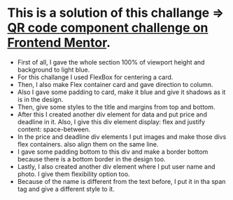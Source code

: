 # This is a solution of this challange => [QR code component challenge on Frontend Mentor](https://www.frontendmentor.io/challenges/nft-preview-card-component-SbdUL_w0U).

- First of all, I gave the whole section 100% of viewport height and background to light blue.
- For this challange I used FlexBox for centering a card.
- Then, I also make Flex container card and gave direction to column.
- Also I gave some padding to card, make it blue and give it shadows as it is in the design.
- Then, give some styles to the title and margins from top and bottom.
- After this I created another div element for data and put price and deadline in it. Also, I give this div element display: flex and justify content: space-between.
- In the price and deadline div elements I put images and make those divs flex containers. also align them on the same line.
- I gave some padding bottom to this div and make a border bottom because there is a bottom border in the design too.
- Lastly, I also created another div element where I put user name and photo. I give them flexibility option too.
- Because of the name is different from the text before, I put it in tha span tag and give a different style to it.